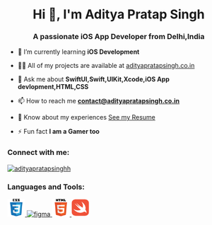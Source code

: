 <h1 align="center">Hi 👋, I'm Aditya Pratap Singh</h1>
<h3 align="center">A passionate iOS App Developer from Delhi,India</h3>

- 🌱 I’m currently learning **iOS Development**

- 👨‍💻 All of my projects are available at [adityapratapsingh.co.in](https://adityapratapsingh.co.in)

- 💬 Ask me about **SwiftUI,Swift,UIKit,Xcode,iOS App devlopment,HTML,CSS**

- 📫 How to reach me **contact@adityapratapsingh.co.in**

- 📄 Know about my experiences [See my Resume](https://drive.google.com/file/d/1bK5rGb9yUQcfofSq9LorQBTuMQRdc0MM/view?usp=sharing)

- ⚡ Fun fact **I am a Gamer too**

<h3 align="left">Connect with me:</h3>
<p align="left">
<a href="https://linkedin.com/in/adityapratapsinghh" target="blank"><img align="center" src="https://raw.githubusercontent.com/rahuldkjain/github-profile-readme-generator/master/src/images/icons/Social/linked-in-alt.svg" alt="adityapratapsinghh" height="30" width="40" /></a>
</p>

<h3 align="left">Languages and Tools:</h3>
<p align="left"> <a href="https://www.w3schools.com/css/" target="_blank" rel="noreferrer"> <img src="https://raw.githubusercontent.com/devicons/devicon/master/icons/css3/css3-original-wordmark.svg" alt="css3" width="40" height="40"/> </a> <a href="https://www.figma.com/" target="_blank" rel="noreferrer"> <img src="https://www.vectorlogo.zone/logos/figma/figma-icon.svg" alt="figma" width="40" height="40"/> </a> <a href="https://www.w3.org/html/" target="_blank" rel="noreferrer"> <img src="https://raw.githubusercontent.com/devicons/devicon/master/icons/html5/html5-original-wordmark.svg" alt="html5" width="40" height="40"/> </a> <a href="https://developer.apple.com/swift/" target="_blank" rel="noreferrer"> <img src="https://raw.githubusercontent.com/devicons/devicon/master/icons/swift/swift-original.svg" alt="swift" width="40" height="40"/> </a> </p>

